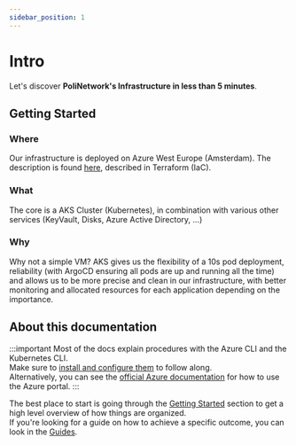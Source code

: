 ```yaml
---
sidebar_position: 1
---
```


# Intro

Let's discover **PoliNetwork's Infrastructure in less than 5 minutes**.

## Getting Started

### Where

Our infrastructure is deployed on Azure West Europe (Amsterdam).
The description is found [here](https://github.com/polinetworkorg/terraform), described in Terraform (IaC).

### What

The core is a AKS Cluster (Kubernetes), in combination with various other services (KeyVault, Disks, Azure Active Directory, ...)

### Why

Why not a simple VM?
AKS gives us the flexibility of a 10s pod deployment, reliability (with ArgoCD ensuring all pods are up and running all the time) and allows us to be more precise and clean in our infrastructure, with better monitoring and allocated resources for each application depending on the importance.  

## About this documentation
:::important
Most of the docs explain procedures with the Azure CLI and the Kubernetes CLI.  
Make sure to [install and configure them](./getting-started/setup#azure-cli--kubectl) to follow along.  
Alternatively, you can see the [official Azure documentation](https://learn.microsoft.com/en-us/azure/?product=popular) for how to use the Azure portal.
:::


The best place to start is going through the [Getting Started](./getting-started/setup) section to get a high level overview of how things are organized.  
If you're looking for a guide on how to achieve a specific outcome, you can look in the [Guides](./Guides/Add%20a%20Secret).

